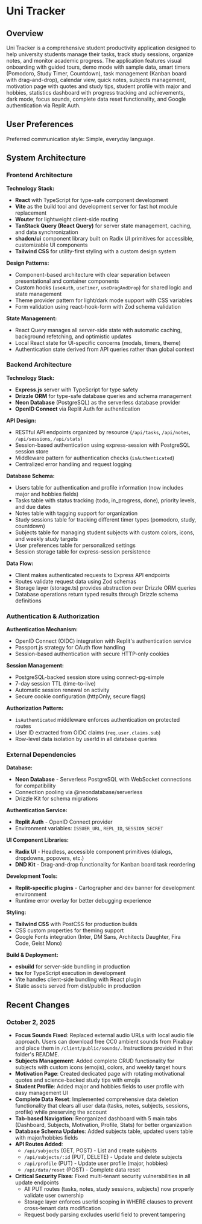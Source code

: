 # Uni Tracker

## Overview

Uni Tracker is a comprehensive student productivity application designed to help university students manage their tasks, track study sessions, organize notes, and monitor academic progress. The application features visual onboarding with guided tours, demo mode with sample data, smart timers (Pomodoro, Study Timer, Countdown), task management (Kanban board with drag-and-drop), calendar view, quick notes, subjects management, motivation page with quotes and study tips, student profile with major and hobbies, statistics dashboard with progress tracking and achievements, dark mode, focus sounds, complete data reset functionality, and Google authentication via Replit Auth.

## User Preferences

Preferred communication style: Simple, everyday language.

## System Architecture

### Frontend Architecture

**Technology Stack:**
- **React** with TypeScript for type-safe component development
- **Vite** as the build tool and development server for fast hot module replacement
- **Wouter** for lightweight client-side routing
- **TanStack Query (React Query)** for server state management, caching, and data synchronization
- **shadcn/ui** component library built on Radix UI primitives for accessible, customizable UI components
- **Tailwind CSS** for utility-first styling with a custom design system

**Design Patterns:**
- Component-based architecture with clear separation between presentational and container components
- Custom hooks (`useAuth`, `useTimer`, `useDragAndDrop`) for shared logic and state management
- Theme provider pattern for light/dark mode support with CSS variables
- Form validation using react-hook-form with Zod schema validation

**State Management:**
- React Query manages all server-side state with automatic caching, background refetching, and optimistic updates
- Local React state for UI-specific concerns (modals, timers, theme)
- Authentication state derived from API queries rather than global context

### Backend Architecture

**Technology Stack:**
- **Express.js** server with TypeScript for type safety
- **Drizzle ORM** for type-safe database queries and schema management
- **Neon Database** (PostgreSQL) as the serverless database provider
- **OpenID Connect** via Replit Auth for authentication

**API Design:**
- RESTful API endpoints organized by resource (`/api/tasks`, `/api/notes`, `/api/sessions`, `/api/stats`)
- Session-based authentication using express-session with PostgreSQL session store
- Middleware pattern for authentication checks (`isAuthenticated`)
- Centralized error handling and request logging

**Database Schema:**
- Users table for authentication and profile information (now includes major and hobbies fields)
- Tasks table with status tracking (todo, in_progress, done), priority levels, and due dates
- Notes table with tagging support for organization
- Study sessions table for tracking different timer types (pomodoro, study, countdown)
- Subjects table for managing student subjects with custom colors, icons, and weekly study targets
- User preferences table for personalized settings
- Session storage table for express-session persistence

**Data Flow:**
- Client makes authenticated requests to Express API endpoints
- Routes validate request data using Zod schemas
- Storage layer (storage.ts) provides abstraction over Drizzle ORM queries
- Database operations return typed results through Drizzle schema definitions

### Authentication & Authorization

**Authentication Mechanism:**
- OpenID Connect (OIDC) integration with Replit's authentication service
- Passport.js strategy for OAuth flow handling
- Session-based authentication with secure HTTP-only cookies

**Session Management:**
- PostgreSQL-backed session store using connect-pg-simple
- 7-day session TTL (time-to-live)
- Automatic session renewal on activity
- Secure cookie configuration (httpOnly, secure flags)

**Authorization Pattern:**
- `isAuthenticated` middleware enforces authentication on protected routes
- User ID extracted from OIDC claims (`req.user.claims.sub`)
- Row-level data isolation by userId in all database queries

### External Dependencies

**Database:**
- **Neon Database** - Serverless PostgreSQL with WebSocket connections for compatibility
- Connection pooling via @neondatabase/serverless
- Drizzle Kit for schema migrations

**Authentication Service:**
- **Replit Auth** - OpenID Connect provider
- Environment variables: `ISSUER_URL`, `REPL_ID`, `SESSION_SECRET`

**UI Component Libraries:**
- **Radix UI** - Headless, accessible component primitives (dialogs, dropdowns, popovers, etc.)
- **DND Kit** - Drag-and-drop functionality for Kanban board task reordering

**Development Tools:**
- **Replit-specific plugins** - Cartographer and dev banner for development environment
- Runtime error overlay for better debugging experience

**Styling:**
- **Tailwind CSS** with PostCSS for production builds
- CSS custom properties for theming support
- Google Fonts integration (Inter, DM Sans, Architects Daughter, Fira Code, Geist Mono)

**Build & Deployment:**
- **esbuild** for server-side bundling in production
- **tsx** for TypeScript execution in development
- Vite handles client-side bundling with React plugin
- Static assets served from dist/public in production

## Recent Changes

### October 2, 2025
- **Focus Sounds Fixed**: Replaced external audio URLs with local audio file approach. Users can download free CC0 ambient sounds from Pixabay and place them in `/client/public/sounds/`. Instructions provided in that folder's README.
- **Subjects Management**: Added complete CRUD functionality for subjects with custom icons (emojis), colors, and weekly target hours
- **Motivation Page**: Created dedicated page with rotating motivational quotes and science-backed study tips with emojis
- **Student Profile**: Added major and hobbies fields to user profile with easy management UI
- **Complete Data Reset**: Implemented comprehensive data deletion functionality that clears all user data (tasks, notes, subjects, sessions, profile) while preserving the account
- **Tab-based Navigation**: Reorganized dashboard with 5 main tabs (Dashboard, Subjects, Motivation, Profile, Stats) for better organization
- **Database Schema Updates**: Added subjects table, updated users table with major/hobbies fields
- **API Routes Added**: 
  - `/api/subjects` (GET, POST) - List and create subjects
  - `/api/subjects/:id` (PUT, DELETE) - Update and delete subjects
  - `/api/profile` (PUT) - Update user profile (major, hobbies)
  - `/api/data/reset` (POST) - Complete data reset
- **Critical Security Fixes**: Fixed multi-tenant security vulnerabilities in all update endpoints
  - All PUT routes (tasks, notes, study sessions, subjects) now properly validate user ownership
  - Storage layer enforces userId scoping in WHERE clauses to prevent cross-tenant data modification
  - Request body parsing excludes userId field to prevent tampering